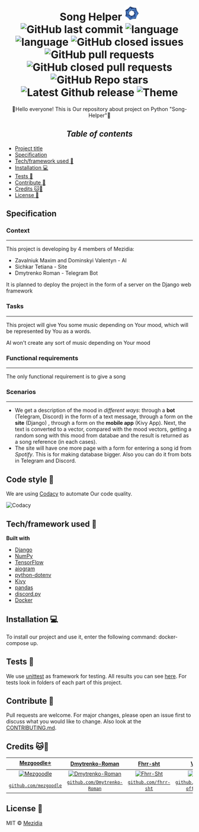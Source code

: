 <h1 id="project-title" align="center">
  Song Helper <img alt="logo" width="40" height="40" src="https://raw.githubusercontent.com/mezgoodle/images/master/MezidiaLogoTransparent.png" /><br>
  <img alt="GitHub last commit" src="https://img.shields.io/github/last-commit/mezidia/song-helper.svg?style=flat-square&logo=github&logoColor=white">
  <img alt="language" src="https://img.shields.io/badge/language-python-brightgreen?style=flat-square" />
  <img alt="language" src="https://img.shields.io/github/issues/mezgoodle/song-helper?style=flat-square" />
  <img alt="GitHub closed issues" src="https://img.shields.io/github/issues-closed/mezgoodle/song-helper?style=flat-square" />
  <img alt="GitHub pull requests" src="https://img.shields.io/github/issues-pr/mezgoodle/song-helper?style=flat-square" />
  <img alt="GitHub closed pull requests" src="https://img.shields.io/github/issues-pr-closed/mezgoodle/song-helper?style=flat-square" />
  <img alt="GitHub Repo stars" src="https://img.shields.io/github/stars/mezgoodle/song-helper?style=flat-square" />
  <img alt="Latest Github release" src="https://img.shields.io/github/release/mezgoodle/song-helper?style=flat-square" />
  <img alt="Theme" src="https://img.shields.io/badge/Theme-AI-brightgreen?style=flat-square" />
</h1>

<p align="center">
 🌟Hello everyone! This is Our repository about project on Python "Song-Helper"🌟
</p>

<h2 align="center">
  <i>Table of contents</i>
</h2>

- [Project title](#project-title)
- [Specification](#specification)
- [Tech/framework used :wrench:](#techframework-used-wrench)
- [Installation :computer:](#installation-computer)
- [Tests :microscope:](#tests-microscope)
- [Contribute :running:](#contribute-running)
- [Credits :cat::handshake:](#credits-cathandshake)
- [License :bookmark:](#license-bookmark)

## Specification

### Context
-----------

This project is developing by 4 members of Mezidia: 
- Zavalniuk Maxim and Dominskyi Valentyn - AI
- Sichkar Tetiana - Site
- Dmytrenko Roman - Telegram Bot

It is planned to deploy the project in the form of a server on the Django web framework

### Tasks
---------

This project will give You some music depending on Your mood, which will be represented by You as a words.

AI won't create any sort of music depending on Your mood

### Functional requirements
-----------------------

The only functional requirement is to give a song

### Scenarios
-----------

- We get a description of the mood in _different ways_: through a **bot** (Telegram, Discord) in the form of a text message, through a form on the **site** (Django) , through a form on the **mobile app** (Kivy App). Next, the text is converted to a vector, compared with the mood vectors, getting a random song with this mood from databae and the result is returned as a song reference (in each cases).
- The site will have one more page with a form for entering a song id from _Spotify_. This is for making database bigger. Also you can do it from bots in Telegram and Discord.

## Code style :scroll:

We are using [Codacy](https://www.codacy.com/) to automate Our code quality.

<img alt="Codacy" src="https://app.codacy.com/project/badge/Grade/b1f4285457634589a2703fc159f2f0ee" />

## Tech/framework used :wrench:

**Built with**

- [Django](https://www.djangoproject.com/)
- [NumPy](https://numpy.org/)
- [TensorFlow](https://www.tensorflow.org/)
- [aiogram](https://github.com/aiogram/aiogram)
- [python-dotenv](https://pypi.org/project/python-dotenv/)
- [Kivy](https://kivy.org/#home)
- [pandas](https://pandas.pydata.org/)
- [discord.py](https://discordpy.readthedocs.io/en/stable/)
- [Docker](https://www.docker.com/)

## Installation :computer:

To install our project and use it, enter the following command: docker-compose up.

## Tests :microscope:

We use [unittest](https://docs.python.org/3/library/unittest.html) as framework for testing. All results you can see [here](https://github.com/mezidia/song-helper/actions). For tests look in folders of each part of this project.

## Contribute :running:

Pull requests are welcome. For major changes, please open an issue first to discuss what you would like to change. Also look at the [CONTRIBUTING.md](link).

## Credits :cat::handshake:

| <a href="https://github.com/mezgoodle" target="_blank">**Mezgoodle⭐️**</a> | <a href="https://github.com/Dmytrenko-Roman" target="_blank">**Dmytrenko-Roman**</a> | <a href="https://github.com/fhrr-sht" target="_blank">**Fhrr-sht**</a> | <a href="https://github.com/VsIG-official" target="_blank">**VsIG**</a> |
| :---: |:---:| :---:| :---: |
| [![Mezgoodle](https://avatars.githubusercontent.com/u/41520940?s=400&u=530e013f3714e81792fc6b99399c7a6eda6ea63d&v=4)](https://github.com/mezgoodle) | [![Dmytrenko-Roman](https://avatars.githubusercontent.com/u/54878089?s=400&u=075796965fc5db27cc5b6b179b9325bf312ce0b9&v=4)](https://github.com/Dmytrenko-Roman) | [![Fhrr-Sht](https://avatars.githubusercontent.com/u/54956154?s=400&v=4)](https://github.com/fhrr-sht) | [![VsIG](https://avatars0.githubusercontent.com/u/50269023?s=400&u=522283a8fce57866b73427f94a742fb83e0b1b40&v=4)](https://github.com/VsIG-official)  |
| <a href="https://github.com/mezgoodle" target="_blank">`github.com/mezgoodle`</a> | <a href="https://github.com/Dmytrenko-Roman" target="_blank">`github.com/Dmytrenko-Roman`</a> | <a href="https://github.com/fhrr-sht" target="_blank">`github.com/fhrr-sht`</a> | <a href="https://github.com/VsIG-official" target="_blank">`github.com/VsIG-official`</a> |

## License :bookmark:

MIT © [Mezidia](https://github.com/mezidia)
